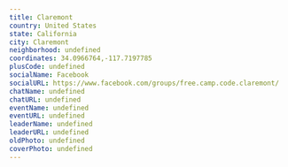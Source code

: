```yaml
---
title: Claremont
country: United States
state: California
city: Claremont
neighborhood: undefined
coordinates: 34.0966764,-117.7197785
plusCode: undefined
socialName: Facebook
socialURL: https://www.facebook.com/groups/free.camp.code.claremont/
chatName: undefined
chatURL: undefined
eventName: undefined
eventURL: undefined
leaderName: undefined
leaderURL: undefined
oldPhoto: undefined
coverPhoto: undefined
---
```

